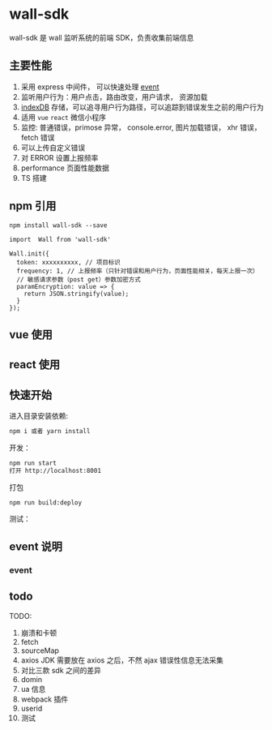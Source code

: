 # wall-sdk

wall-sdk 是 wall 监听系统的前端 SDK，负责收集前端信息

## 主要性能

1.  采用 express 中间件， 可以快速处理 [event](#event)
2.  监听用户行为：用户点击，路由改变，用户请求， 资源加载
3.  [indexDB](https://github.com/xmoyking/localForage-cn) 存储，可以追寻用户行为路径，可以追踪到错误发生之前的用户行为
4.  适用 `vue` `react` 微信小程序
5.  监控: 普通错误，primose 异常， console.error, 图片加载错误， xhr 错误，fetch 错误
6.  可以上传自定义错误
7.  对 ERROR 设置上报频率
8.  performance 页面性能数据
9.  TS 搭建

## npm 引用

```
npm install wall-sdk --save
```

```
import  Wall from 'wall-sdk'

Wall.init({
  token: xxxxxxxxxx, // 项目标识
  frequency: 1, // 上报频率（只针对错误和用户行为，页面性能相关，每天上报一次）
  // 敏感请求参数（post get）参数加密方式
  paramEncryption: value => {
    return JSON.stringify(value);
  }
});

```

## vue 使用

## react 使用

## 快速开始

进入目录安装依赖:

```bash
npm i 或者 yarn install
```

开发：

```bash
npm run start
打开 http://localhost:8001
```

打包

```
npm run build:deploy
```

测试：

## event 说明

### <a id="event">event</a>

## todo

TODO:

1. 崩溃和卡顿
2. fetch
3. sourceMap
4. axios JDK 需要放在 axios 之后，不然 ajax 错误性信息无法采集
5. 对比三款 sdk 之间的差异
6. domin
7. ua 信息
8. webpack 插件
9. userid
10. 测试
